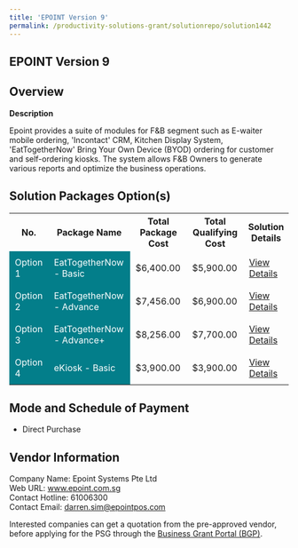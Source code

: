 ```yaml
---
title: 'EPOINT Version 9'
permalink: /productivity-solutions-grant/solutionrepo/solution1442
---
```


## EPOINT Version 9

## Overview

**Description**

Epoint provides a suite of modules for F&B segment such as E-waiter mobile ordering, 'Incontact' CRM, Kitchen Display System, 'EatTogetherNow' Bring Your Own Device (BYOD) ordering for customer and self-ordering kiosks. The system allows F&B Owners to generate various reports and optimize the business operations.

## Solution Packages Option(s)

<table>
<tr>
<th><b>No.</b></th>
<th><b>Package Name</b></th>
<th><b>Total Package Cost</b></th>
<th><b>Total Qualifying Cost</b></th>
<th><b>Solution Details</b></th>
</tr>
<tr>
<td style='padding: 10px; background-color: #037E8A; color: #FFFFFF;'>Option 1</td>
<td style='padding: 10px; background-color: #037E8A; color: #FFFFFF;'>EatTogetherNow - Basic</td>
<td style='padding: 10px;'>$6,400.00</td>
<td style='padding: 10px;'>$5,900.00</td>
<td style='padding: 10px;'><a href='/images/psg/Epoint_Systems_Epoint_Version9_Desensitised_Annex3_Part1.pdf' target='_blank'>View Details</a></td>
</tr>
<tr>
<td style='padding: 10px; background-color: #037E8A; color: #FFFFFF;'>Option 2</td>
<td style='padding: 10px; background-color: #037E8A; color: #FFFFFF;'>EatTogetherNow - Advance</td>
<td style='padding: 10px;'>$7,456.00</td>
<td style='padding: 10px;'>$6,900.00</td>
<td style='padding: 10px;'><a href='/images/psg/Epoint_Systems_Epoint_Version9_Desensitised_Annex3_Part2.pdf' target='_blank'>View Details</a></td>
</tr>
<tr>
<td style='padding: 10px; background-color: #037E8A; color: #FFFFFF;'>Option 3</td>
<td style='padding: 10px; background-color: #037E8A; color: #FFFFFF;'>EatTogetherNow - Advance+</td>
<td style='padding: 10px;'>$8,256.00</td>
<td style='padding: 10px;'>$7,700.00</td>
<td style='padding: 10px;'><a href='/images/psg/Epoint_Systems_Epoint_Version9_Desensitised_Annex3_Part3.pdf' target='_blank'>View Details</a></td>
</tr>
<tr>
<td style='padding: 10px; background-color: #037E8A; color: #FFFFFF;'>Option 4</td>
<td style='padding: 10px; background-color: #037E8A; color: #FFFFFF;'>eKiosk - Basic</td>
<td style='padding: 10px;'>$3,900.00</td>
<td style='padding: 10px;'>$3,900.00</td>
<td style='padding: 10px;'><a href='/images/psg/Epoint_Systems_Epoint_Version9_Desensitised_Annex3_Part4.pdf' target='_blank'>View Details</a></td>
</tr>
</table>

## Mode and Schedule of Payment

 - Direct Purchase

## Vendor Information

 Company Name: Epoint Systems Pte Ltd<br>Web URL: www.epoint.com.sg <br>Contact Hotline: 61006300 <br>Contact Email: darren.sim@epointpos.com <br>

Interested companies can get a quotation from the pre-approved vendor, before applying for the PSG through the <a href='https://www.businessgrants.gov.sg/' target='_blank' rel='noopener'>Business Grant Portal (BGP)</a>.

<script src="/jquery/resize-tables.js"></script>
